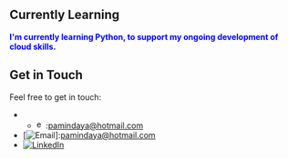 ## Currently Learning

<span style="color:blue"><strong>I'm currently learning Python, to support my ongoing development of cloud skills.</strong></span>

## Get in Touch

Feel free to get in touch:

- - <img src="https://raw.githubusercontent.com/pamindakw/pamindakw/main/assets/email.svg" alt="email" width="16" height="16"/>:pamindaya@hotmail.com
- [![Email](https://raw.githubusercontent.com/pamindakw/pamindakw/main/assets/email.svg)]:pamindaya@hotmail.com
- [![LinkedIn](https://img.shields.io/badge/LinkedIn-Connect-blue?style=social&logo=linkedin)](https://www.linkedin.com/in/pamindakw/)

